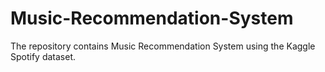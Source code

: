 # Music-Recommendation-System
The repository contains Music Recommendation System using the Kaggle Spotify dataset.

